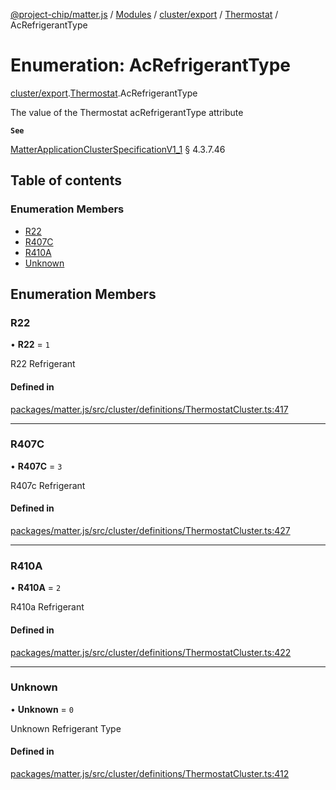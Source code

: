 [@project-chip/matter.js](../README.md) / [Modules](../modules.md) / [cluster/export](../modules/cluster_export.md) / [Thermostat](../modules/cluster_export.Thermostat.md) / AcRefrigerantType

# Enumeration: AcRefrigerantType

[cluster/export](../modules/cluster_export.md).[Thermostat](../modules/cluster_export.Thermostat.md).AcRefrigerantType

The value of the Thermostat acRefrigerantType attribute

**`See`**

[MatterApplicationClusterSpecificationV1_1](../interfaces/spec_export.MatterApplicationClusterSpecificationV1_1.md) § 4.3.7.46

## Table of contents

### Enumeration Members

- [R22](cluster_export.Thermostat.AcRefrigerantType.md#r22)
- [R407C](cluster_export.Thermostat.AcRefrigerantType.md#r407c)
- [R410A](cluster_export.Thermostat.AcRefrigerantType.md#r410a)
- [Unknown](cluster_export.Thermostat.AcRefrigerantType.md#unknown)

## Enumeration Members

### R22

• **R22** = ``1``

R22 Refrigerant

#### Defined in

[packages/matter.js/src/cluster/definitions/ThermostatCluster.ts:417](https://github.com/project-chip/matter.js/blob/3adaded6/packages/matter.js/src/cluster/definitions/ThermostatCluster.ts#L417)

___

### R407C

• **R407C** = ``3``

R407c Refrigerant

#### Defined in

[packages/matter.js/src/cluster/definitions/ThermostatCluster.ts:427](https://github.com/project-chip/matter.js/blob/3adaded6/packages/matter.js/src/cluster/definitions/ThermostatCluster.ts#L427)

___

### R410A

• **R410A** = ``2``

R410a Refrigerant

#### Defined in

[packages/matter.js/src/cluster/definitions/ThermostatCluster.ts:422](https://github.com/project-chip/matter.js/blob/3adaded6/packages/matter.js/src/cluster/definitions/ThermostatCluster.ts#L422)

___

### Unknown

• **Unknown** = ``0``

Unknown Refrigerant Type

#### Defined in

[packages/matter.js/src/cluster/definitions/ThermostatCluster.ts:412](https://github.com/project-chip/matter.js/blob/3adaded6/packages/matter.js/src/cluster/definitions/ThermostatCluster.ts#L412)
